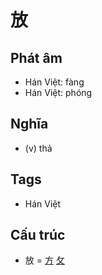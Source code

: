 # 放

## Phát âm
* Hán Việt: fàng
* Hán Việt: phóng

## Nghĩa
* (v) thả

## Tags
* Hán Việt

## Cấu trúc
* 放 = [方](方.md) [攵](攵.md)

<script>window.HANZI_FIELD='放';</script>